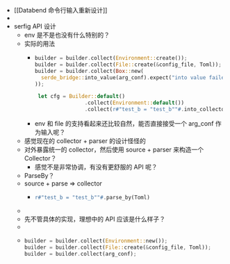 - [[Databend 命令行输入重新设计]]
-
- serfig API 设计
	- env 是不是也没有什么特别的？
	- 实际的用法
		- ```rust
		  builder = builder.collect(Environment::create());
		  builder = builder.collect(File::create(&config_file, Toml));
		  builder = builder.collect(Box::new(
		    serde_bridge::into_value(arg_conf).expect("into value failed"),
		  ));
		  
		   let cfg = Builder::default()
		                  .collect(Environment::default())
		                  .collect(r#"test_b = "test_b""#.into_collector(Toml));
		  ```
		- env 和 file 的支持看起来还比较自然，能否直接接受一个 arg_conf 作为输入呢？
	- 感觉现在的 collector + parser 的设计怪怪的
	- 对外暴露统一的 collector，然后使用 source + parser 来构造一个 Collector？
		- 感觉不是非常协调，有没有更舒服的 API 呢？
	- ParseBy？
	- source + parse => collector
		- ```rust
		  r#"test_b = "test_b""#.parse_by(Toml)
		  ```
	-
	- 先不管具体的实现，理想中的 API 应该是什么样子？
	-
	- ```rust
	  builder = builder.collect(Environment::new());
	  builder = builder.collect(File::create(&config_file, Toml));
	  builder = builder.collect(arg_conf);
	  ```